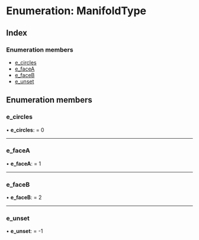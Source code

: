 
# Enumeration: ManifoldType

## Index

### Enumeration members

* [e_circles](/api/enums/manifoldtype#e_circles)
* [e_faceA](/api/enums/manifoldtype#e_facea)
* [e_faceB](/api/enums/manifoldtype#e_faceb)
* [e_unset](/api/enums/manifoldtype#e_unset)

## Enumeration members

###  e_circles

• **e_circles**: = 0

___

###  e_faceA

• **e_faceA**: = 1

___

###  e_faceB

• **e_faceB**: = 2

___

###  e_unset

• **e_unset**: = -1
